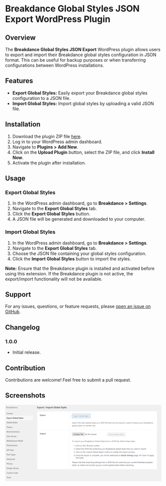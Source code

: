 # Breakdance Global Styles JSON Export WordPress Plugin

## Overview

The **Breakdance Global Styles JSON Export** WordPress plugin allows users to export and import their Breakdance global styles configuration in JSON format. This can be useful for backup purposes or when transferring configurations between WordPress installations.

## Features

- **Export Global Styles:** Easily export your Breakdance global styles configuration to a JSON file.
- **Import Global Styles:** Import global styles by uploading a valid JSON file.

## Installation

1. Download the plugin ZIP file [here](https://github.com/alvindcaesar/breakdance-global-styles-json-export/releases/download/1.0.1/breakdance-global-styles-json-export.zip).
2. Log in to your WordPress admin dashboard.
3. Navigate to **Plugins > Add New**.
4. Click on the **Upload Plugin** button, select the ZIP file, and click **Install Now**.
5. Activate the plugin after installation.

## Usage

### Export Global Styles

1. In the WordPress admin dashboard, go to **Breakdance > Settings**.
2. Navigate to the **Export Global Styles** tab.
3. Click the **Export Global Styles** button.
4. A JSON file will be generated and downloaded to your computer.

### Import Global Styles

1. In the WordPress admin dashboard, go to **Breakdance > Settings**.
2. Navigate to the **Export Global Styles** tab.
3. Choose the JSON file containing your global styles configuration.
4. Click the **Import Global Styles** button to import the styles.

**Note:** Ensure that the Breakdance plugin is installed and activated before using this extension. If the Breakdance plugin is not active, the export/import functionality will not be available.

## Support

For any issues, questions, or feature requests, please [open an issue on GitHub](https://github.com/alvindcaesar/breakdance-global-styles-json-export/issues).

## Changelog

### 1.0.0

- Initial release.

## Contribution

Contributions are welcome! Feel free to submit a pull request.

## Screenshots

![Setting Page](.github/Screenshot-1.png)
